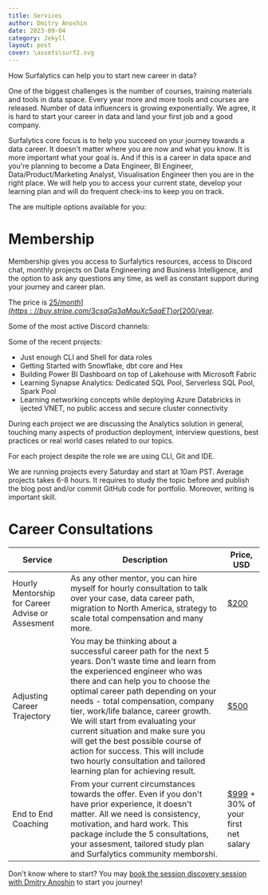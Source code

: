 ```yaml
---
title: Services
author: Dmitry Anoshin
date: 2023-09-04
category: Jekyll
layout: post
cover: \assets\surf2.svg
---
```


How Surfalytics can help you to start new career in data?

One of the biggest challenges is the number of courses, training materials and tools in data space. Every year more and more tools and courses are released. Number of data influencers is growing exponentially. We agree, it is hard to start your career in data and land your first job and a good company.

Surfalytics core focus is to help you succeed on your journey towards a data career. It doesn't matter where you are now and what you know. It is more important what your goal is. And if this is a career in data space and you're planning to become a Data Engineer, BI Engineer, Data/Product/Marketing Analyst, Visualisation Engineer then you are in the right place. We will help you to access your current state, develop your learning plan and will do frequent check-ins to keep you on track.

The are multiple options available for you:

# Membership

Membership gives you access to Surfalytics resources, access to Discord chat, monthly projects on Data Engineering and Business Intelligence, and the option to ask any questions any time, as well as constant support during your journey and career plan.

The price is [$25/month](https://buy.stripe.com/3csaGq3aMauXc5aaET) or [$200/year](https://buy.stripe.com/14k4i2fXy7iL1qw7sI).

Some of the most active Discord channels:

Some of the recent projects:

- Just enough CLI and Shell for data roles
- Getting Started with Snowflake, dbt core and Hex
- Building Power BI Dashboard on top of Lakehouse with Microsoft Fabric
- Learning Synapse Analytics: Dedicated SQL Pool, Serverless SQL Pool, Spark Pool
- Learning networking concepts while deploying Azure Databricks in ijected VNET, no public access and secure cluster connectivity

During each project we are discussing the Analytics solution in general, touching many aspects of production deployment, interview questions, best practices or real world cases related to our topics.

For each project despite the role we are using CLI, Git and IDE.

We are running projects every Saturday and start at 10am PST. Average projects takes 6-8 hours. It requires to study the topic before and publish the blog post and/or commit GitHub code for portfolio. Moreover, writing is important skill.

# Career Consultations 

| Service                    | Description                                                                                                                                                                                                                                                                                                                                                                                                                                                                                                                                                                                                                                                         | Price, USD         |
|----------------------------|---------------------------------------------------------------------------------------------------------------------------------------------------------------------------------------------------------------------------------------------------------------------------------------------------------------------------------------------------------------------------------------------------------------------------------------------------------------------------------------------------------------------------------------------------------------------------------------------------------------------------------------------------------------------|---------------------|
| Hourly Mentorship for Career Advise or Assesment          | As any other mentor, you can hire myself for hourly consultation to talk over your case, data career path, migration to North America, strategy to scale total compensation and many more.                                                                                                                                                                                                                                                                                                                                                                                                                                                                           | [$200](https://buy.stripe.com/eVa8yieTufPh0msaER)                 |
| Adjusting Career Trajectory| You may be thinking about a successful career path for the next 5 years. Don't waste time and learn from the experienced engineer who was there and can help you to choose the optimal career path depending on your needs - total compensation, company tier, work/life balance, career growth. We will start from evaluating your current situation and make sure you will get the best possible course of action for success.  This will include two hourly consultation and tailored learning plan for achieving result.                                                                                                                                                                                                 | [$500](https://buy.stripe.com/6oEbKu7r232v4CI14f)                 |
| End to End Coaching        | From your current circumstances towards the offer. Even if you don't have prior experience, it doesn't matter. All we need is consistency, motivation, and hard work. This package include the 5 consultations, your assesment, tailored study plan and Surfalytics community memborshi.                                                                                                                                                                                                                                                                                                                                                                                                                                                                 | [$999](https://buy.stripe.com/eVadSCbHi46z7OUfZc) + 30% of your first net salary |

Don't know where to start? You may [book the session discovery session with Dmitry Anoshin](https://buy.stripe.com/eVa8yieTufPh0msaER) to start you journey!
